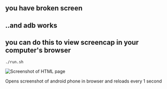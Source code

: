 ## you have broken screen

## ..and adb works

## you can do this to view screencap in your computer's browser

``` ./run.sh ```

![Screenshot of HTML page](https://github.com/aerth/brokenscreen/blob/master/brokenscreenshot.png?raw=true)

Opens screenshot of android phone in browser and reloads every 1 second

